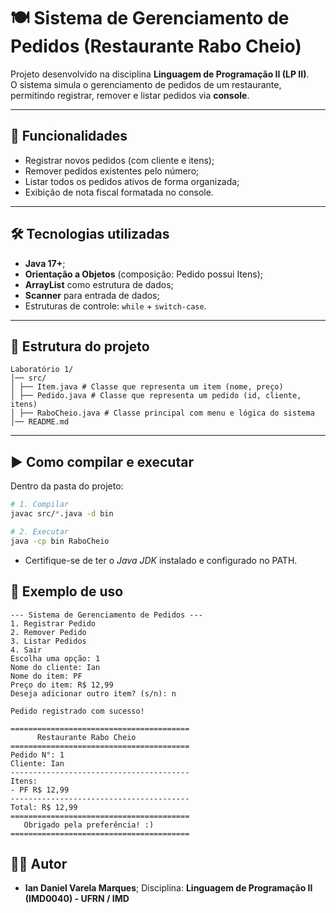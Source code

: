 # 🍽️ Sistema de Gerenciamento de Pedidos (Restaurante Rabo Cheio)

Projeto desenvolvido na disciplina **Linguagem de Programação II (LP II)**.  
O sistema simula o gerenciamento de pedidos de um restaurante, permitindo registrar, remover e listar pedidos via **console**.  

---

## 🚀 Funcionalidades

- Registrar novos pedidos (com cliente e itens);
- Remover pedidos existentes pelo número;
- Listar todos os pedidos ativos de forma organizada;
- Exibição de nota fiscal formatada no console.

---

## 🛠️ Tecnologias utilizadas

- **Java 17+**;
- **Orientação a Objetos** (composição: Pedido possui Itens);
- **ArrayList** como estrutura de dados;
- **Scanner** para entrada de dados;
- Estruturas de controle: `while` + `switch-case`.

---

## 📂 Estrutura do projeto

```
Laboratório 1/
│── src/
│ ├── Item.java # Classe que representa um item (nome, preço)
│ ├── Pedido.java # Classe que representa um pedido (id, cliente, itens)
│ ├── RaboCheio.java # Classe principal com menu e lógica do sistema
│── README.md
```

---

## ▶️ Como compilar e executar
Dentro da pasta do projeto:

```bash
# 1. Compilar
javac src/*.java -d bin

# 2. Executar
java -cp bin RaboCheio
```

- Certifique-se de ter o *Java JDK* instalado e configurado no PATH.

## 📌 Exemplo de uso

```
--- Sistema de Gerenciamento de Pedidos ---
1. Registrar Pedido
2. Remover Pedido
3. Listar Pedidos
4. Sair
Escolha uma opção: 1
Nome do cliente: Ian
Nome do item: PF
Preço do item: R$ 12,99
Deseja adicionar outro item? (s/n): n

Pedido registrado com sucesso!

========================================
      Restaurante Rabo Cheio     
========================================
Pedido N°: 1
Cliente: Ian
----------------------------------------
Itens:
- PF R$ 12,99
----------------------------------------
Total: R$ 12,99
========================================
   Obrigado pela preferência! :)
========================================
```

## 👨‍💻 Autor

- **Ian Daniel Varela Marques**;
Disciplina: **Linguagem de Programação II (IMD0040) - UFRN / IMD**